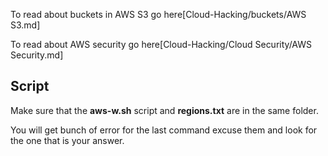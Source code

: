 To read about buckets in AWS S3 go here[Cloud-Hacking/buckets/AWS S3.md]

To read about AWS security go here[Cloud-Hacking/Cloud Security/AWS Security.md]

## Script

Make sure that the **aws-w.sh** script and **regions.txt** are in the same folder.

You will get bunch of error for the last command excuse them and look for the one that is your answer.
